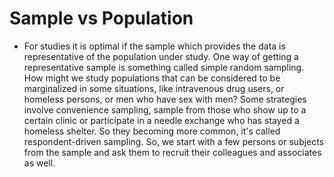 # Sample vs Population
* For studies it is optimal if the sample which provides the data is representative of the population under study. One way of getting a representative sample is something called simple random sampling. How might we study populations that can be considered to be marginalized in some situations, like intravenous drug users, or homeless persons, or men who have sex with men? Some strategies involve convenience sampling, sample from those who show up to a certain clinic or participate in a needle exchange who has stayed a homeless shelter. So they becoming more common, it's called respondent-driven sampling. So, we start with a few persons or subjects from the sample and ask them to recruit their colleagues and associates as well. 